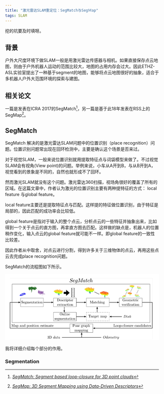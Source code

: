 ```yaml
---
title: "激光雷达SLAM重定位：SegMatch与SegＭap"
tags: SLAM
---
```


挖的坑要及时填呀。

## 背景
户外大尺度环境下做SLAM一般是用激光雷达传感器与相机。如果直接保存点云地图，则由于户外机器人运动的范围比较大，地图的占用内存会过大。因此ETHZ-ASL实验室提出了一种基于segment的地图，能够将点云地图很好的抽象，适合于多机器人户外大范围环境的探索与建图。
<!--more-->

## 相关论文
一篇是发表在ICRA 2017的SegMatch[^1]，另一篇是基于此18年发表在RSS上的SegMap[^2]。

## SegMatch

SegMatch 解决的是激光雷达SLAM问题中的位置识别（place recognition）问题。位置识别问题常出现在回环检测中，主要是确认这个场景是否来过。

对于视觉SLAM，一般来说位置识别就用提取特征点与词袋模型来做了。不过视觉SLAM会有视角(View point)的问题。举例来说，小车从A开到B，与从B开到A，视觉看到的景象是不同的，自然也就形成不了回环。

然而激光SLAM就没有这个问题。激光雷达360扫描，视场角很好的覆盖了所有的区域。在这篇文章中，作者认为激光的位置识别主要有两种提特征的方式： local feature 与global feature。

local feature主要还是提取特征点与匹配。这样提的特征做位置识别，由于特征是局部的，因此匹配的成功率会比较低。

global feature是指对于输入的整个点云，分析点云的一些特征并抽象出来，比如得到一个关于点云的直方图，再拿直方图去匹配。这样做的缺点是，机器人的位置稍作变化，输入点云的global feature就可能不一样。即global feature的一致性比较差。

因此作者从中取舍，对点云进行分割，得到许多关于三维物体的点云，再用这些点云去完成place recognition问题。

SegMatch的流程图如下所示。

![segmatch_diagram](../assets/images/post_images/19-12-30-seg/segmatch_diagram.png)

我将详细介绍每个部分的作用。

### Segmentation


[^1]: [*SegMatch: Segment based loop-closure for 3D point clouds*](https://arxiv.org/abs/1609.07720)
[^2]: [*SegMap: 3D Segment Mapping using Data-Driven Descriptors*](https://arxiv.org/abs/1804.09557)
